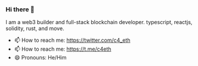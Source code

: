 ### Hi there 👋

I am a web3 builder and full-stack blockchain developer.
typescript, reactjs, solidity, rust, and move.

- 📫 How to reach me: https://twitter.com/c4_eth
- 📫 How to reach me: https://t.me/c4eth
- 😄 Pronouns: He/Him

<!--
**choguun/choguun** is a ✨ _special_ ✨ repository because its `README.md` (this file) appears on your GitHub profile.

Here are some ideas to get you started:

- 🔭 I’m currently working on ...
- 🌱 I’m currently learning ...
- 👯 I’m looking to collaborate on ...
- 🤔 I’m looking for help with ...
- 💬 Ask me about ...
- 📫 How to reach me: ...
- 😄 Pronouns: ...
- ⚡ Fun fact: ...
-->
